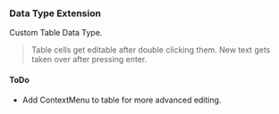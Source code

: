 ### Data Type Extension

Custom Table Data Type.

> Table cells get editable after double clicking them. New text gets taken over after pressing enter.


#### ToDo

* Add ContextMenu to table for more advanced editing.
